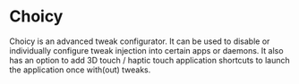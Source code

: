 # Choicy

Choicy is an advanced tweak configurator. It can be used to disable or individually configure tweak injection into certain apps or daemons. It also has an option to add 3D touch / haptic touch application shortcuts to launch the application once with(out) tweaks.